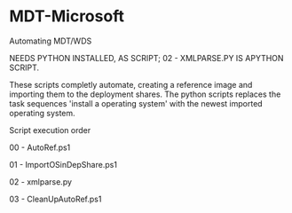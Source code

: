# MDT-Microsoft
Automating MDT/WDS

NEEDS PYTHON INSTALLED, AS SCRIPT; 02 - XMLPARSE.PY IS APYTHON SCRIPT.

These scripts completly automate, creating a reference image and importing them to the deployment shares.
The python scripts replaces the task sequences 'install a operating system' with the newest imported operating system.



Script execution order

00 - AutoRef.ps1

01 - ImportOSinDepShare.ps1

02 - xmlparse.py

03 - CleanUpAutoRef.ps1
